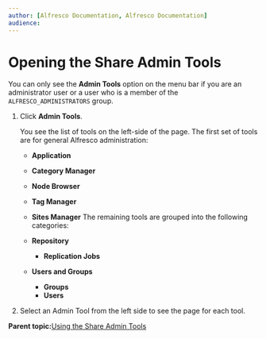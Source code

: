 ```yaml
---
author: [Alfresco Documentation, Alfresco Documentation]
audience: 
---
```


# Opening the Share Admin Tools

You can only see the **Admin Tools** option on the menu bar if you are an administrator user or a user who is a member of the `ALFRESCO_ADMINISTRATORS` group.

1.  Click **Admin Tools**.

    You see the list of tools on the left-side of the page. The first set of tools are for general Alfresco administration:

    -   **Application**
    -   **Category Manager**
    -   **Node Browser**
    -   **Tag Manager**
    -   **Sites Manager**
    The remaining tools are grouped into the following categories:

    -   **Repository**
        -   **Replication Jobs**
    -   **Users and Groups**
        -   **Groups**
        -   **Users**
2.  Select an Admin Tool from the left side to see the page for each tool.


**Parent topic:**[Using the Share Admin Tools](../concepts/admintools.md)

